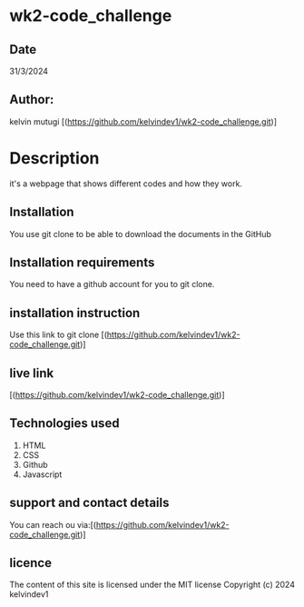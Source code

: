 # wk2-code_challenge

## Date

31/3/2024

## Author:

kelvin mutugi [(https://github.com/kelvindev1/wk2-code_challenge.git)]

# Description

it's a webpage that shows different codes and how they work.

## Installation

You use git clone to be able to download the documents in the GitHub

## Installation requirements

You need to have a github account for you to git clone.

## installation instruction

Use this link to git clone [(https://github.com/kelvindev1/wk2-code_challenge.git)]

## live link

[(https://github.com/kelvindev1/wk2-code_challenge.git)]

## Technologies used

1. HTML
1. CSS
1. Github
1. Javascript

## support and contact details

You can reach ou via:[(https://github.com/kelvindev1/wk2-code_challenge.git)]

## licence

The content of this site is licensed under the MIT license
Copyright (c) 2024 kelvindev1

